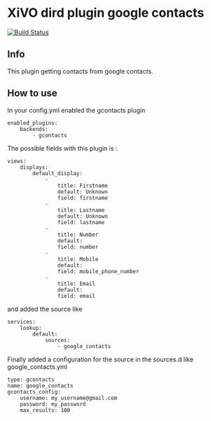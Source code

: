 XiVO dird plugin google contacts
================================

[![Build Status](https://travis-ci.org/sboily/xivo-dird-plugin-backend-google-contacts.png?branch=master)](https://travis-ci.org/sboily/xivo-dird-plugin-backend-google-contacts)


## Info

This plugin getting contacts from google contacts.

## How to use

In your config.yml enabled the gcontacts plugin

    enabled_plugins:
        backends:
            - gcontacts
            
The possible fields with this plugin is :

    views:
        displays:
            default_display:
                -
                    title: Firstname
                    default: Unknown
                    field: firstname
                -
                    title: Lastname
                    default: Unknown
                    field: lastname
                -
                    title: Number
                    default:
                    field: number
                -
                    title: Mobile
                    default:
                    field: mobile_phone_number
                -
                    title: Email
                    default:
                    field: email

and added the source like

    services:
        lookup:
            default:
                sources:
                    - google_contacts

Finally added a configuration for the source in the sources.d like google_contacts.yml

    type: gcontacts
    name: google_contacts
    gcontacts_config:
        username: my_username@gmail.com
        password: my_password
        max_results: 100
